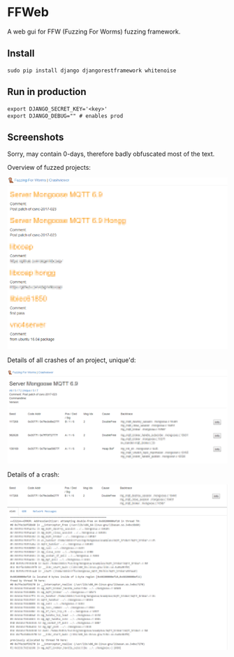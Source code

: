 # FFWeb

A web gui for FFW (Fuzzing For Worms) fuzzing framework.


## Install

```
sudo pip install django djangorestframework whitenoise
```

## Run in production

```
export DJANGO_SECRET_KEY='<key>'
export DJANGO_DEBUG="" # enables prod
```


## Screenshots 

Sorry, may contain 0-days, therefore badly obfuscated most of the text. 

Overview of fuzzed projects: 

![Overview](https://raw.githubusercontent.com/dobin/ffweb/master/docs/ffweb-overview.png)

Details of all crashes of an project, unique'd:

![Project](https://raw.githubusercontent.com/dobin/ffweb/master/docs/ffweb-project.png)


Details of a crash: 

![Details](https://raw.githubusercontent.com/dobin/ffweb/master/docs/ffweb-details.png)
